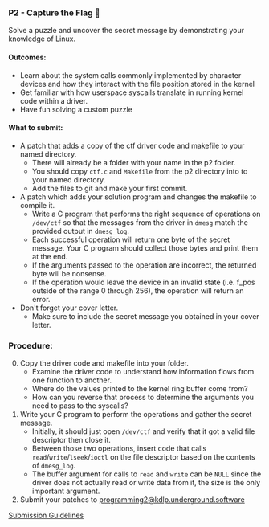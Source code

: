 ### P2 - Capture the Flag 🏁

Solve a puzzle and uncover the secret message by demonstrating your knowledge of Linux.

#### Outcomes:

* Learn about the system calls commonly implemented by character devices and how they interact with the file position stored in the kernel
* Get familiar with how userspace syscalls translate in running kernel code within a driver.
* Have fun solving a custom puzzle

#### What to submit:

* A patch that adds a copy of the ctf driver code and makefile to your named directory.
    * There will already be a folder with your name in the p2 folder.
    * You should copy `ctf.c` and `Makefile` from the p2 directory into to your named directory.
    * Add the files to git and make your first commit.
* A patch which adds your solution program and changes the makefile to compile it.
    * Write a C program that performs the right sequence of operations on `/dev/ctf` so that the messages from the driver in `dmesg` match the provided output in `dmesg_log`.
    * Each successful operation will return one byte of the secret message. Your C program should collect those bytes and print them at the end.
    * If the arguments passed to the operation are incorrect, the returned byte will be nonsense.
    * If the operation would leave the device in an invalid state (i.e. f_pos outside of the range 0 through 256), the operation will return an error.
* Don't forget your cover letter.
    * Make sure to include the secret message you obtained in your cover letter.

### Procedure:
0. Copy the driver code and makefile into your folder.
    * Examine the driver code to understand how information flows from one function to another.
    * Where do the values printed to the kernel ring buffer come from?
    * How can you reverse that process to determine the arguments you need to pass to the syscalls?
0. Write your C program to perform the operations and gather the secret message.
    * Initially, it should just open `/dev/ctf` and verify that it got a valid file descriptor then close it.
    * Between those two operations, insert code that calls `read`/`write`/`lseek`/`ioctl` on the file descriptor based on the contents of `dmesg_log`.
    * The buffer argument for calls to `read` and `write` can be `NULL` since the driver does not actually read or write data from it, the size is the only important argument.
0. Submit your patches to programming2@kdlp.underground.software

[Submission Guidelines](../policies/submission_guidelines.md)
